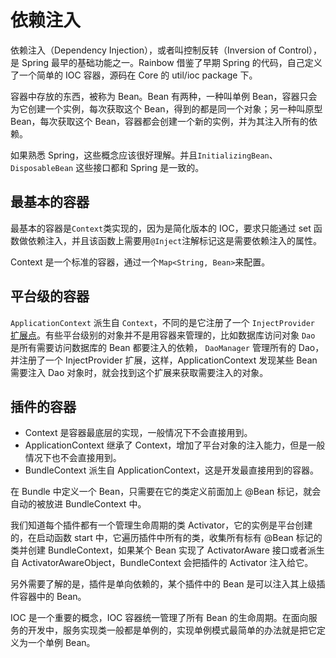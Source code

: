 # 依赖注入

依赖注入（Dependency Injection），或者叫控制反转（Inversion of Control），是 Spring 最早的基础功能之一。Rainbow 借鉴了早期 Spring 的代码，自己定义了一个简单的 IOC 容器，源码在 Core 的 util/ioc package 下。

容器中存放的东西，被称为 Bean。Bean 有两种，一种叫单例 Bean，容器只会为它创建一个实例，每次获取这个 Bean，得到的都是同一个对象；另一种叫原型 Bean，每次获取这个 Bean，容器都会创建一个新的实例，并为其注入所有的依赖。

如果熟悉 Spring，这些概念应该很好理解。并且`InitializingBean`、`DisposableBean` 这些接口都和 Spring 是一致的。

## 最基本的容器

最基本的容器是`Context`类实现的，因为是简化版本的 IOC，要求只能通过 set 函数做依赖注入，并且该函数上需要用`@Inject`注解标记这是需要依赖注入的属性。

Context 是一个标准的容器，通过一个`Map<String, Bean>`来配置。

## 平台级的容器

`ApplicationContext` 派生自 `Context`，不同的是它注册了一个 `InjectProvider` [扩展点](Extension.md)。有些平台级别的对象并不是用容器来管理的，比如数据库访问对象 `Dao` 是所有需要访问数据库的 Bean 都要注入的依赖， `DaoManager` 管理所有的 Dao，并注册了一个 InjectProvider 扩展，这样，ApplicationContext 发现某些 Bean 需要注入 Dao 对象时，就会找到这个扩展来获取需要注入的对象。

## 插件的容器

- Context 是容器最底层的实现，一般情况下不会直接用到。
- ApplicationContext 继承了 Context，增加了平台对象的注入能力，但是一般情况下也不会直接用到。
- BundleContext 派生自 ApplicationContext，这是开发最直接用到的容器。

在 Bundle 中定义一个 Bean，只需要在它的类定义前面加上 @Bean 标记，就会自动的被放进 BundleContext 中。

我们知道每个插件都有一个管理生命周期的类 Activator，它的实例是平台创建的，在启动函数 start 中，它遍历插件中所有的类，收集所有标有 @Bean 标记的类并创建 BundleContext，如果某个 Bean 实现了 ActivatorAware 接口或者派生自 ActivatorAwareObject，BundleContext 会把插件的 Activator 注入给它。

另外需要了解的是，插件是单向依赖的，某个插件中的 Bean 是可以注入其上级插件容器中的 Bean。

IOC 是一个重要的概念，IOC 容器统一管理了所有 Bean 的生命周期。在面向服务的开发中，服务实现类一般都是单例的，实现单例模式最简单的办法就是把它定义为一个单例 Bean。

